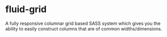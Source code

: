 # fluid-grid
A fully responsive columnar grid based SASS system which gives you the ability to easily construct columns that are of 
common widths/dimensions.
